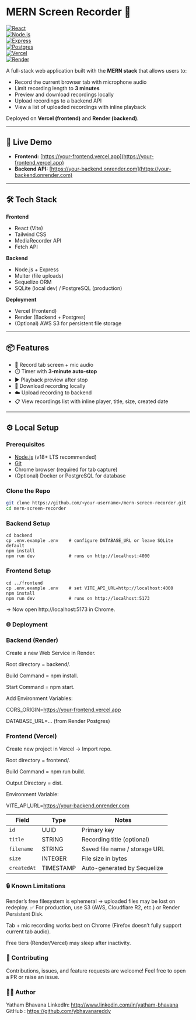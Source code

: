 # MERN Screen Recorder 🎥

[![React](https://img.shields.io/badge/Frontend-React-blue?logo=react)](https://react.dev/)  
[![Node.js](https://img.shields.io/badge/Backend-Node.js-green?logo=node.js)](https://nodejs.org/)  
[![Express](https://img.shields.io/badge/API-Express-black?logo=express)](https://expressjs.com/)  
[![Postgres](https://img.shields.io/badge/Database-PostgreSQL-blue?logo=postgresql)](https://www.postgresql.org/)  
[![Vercel](https://img.shields.io/badge/Deploy-Frontend-black?logo=vercel)](https://vercel.com/)  
[![Render](https://img.shields.io/badge/Deploy-Backend-purple?logo=render)](https://render.com/)  

A full-stack web application built with the **MERN stack** that allows users to:

- Record the current browser tab with microphone audio  
- Limit recording length to **3 minutes**  
- Preview and download recordings locally  
- Upload recordings to a backend API  
- View a list of uploaded recordings with inline playback  

Deployed on **Vercel (frontend)** and **Render (backend)**.

---

## 🚀 Live Demo

- **Frontend:** [https://your-frontend.vercel.app](https://your-frontend.vercel.app)  
- **Backend API:** [https://your-backend.onrender.com](https://your-backend.onrender.com)  

---

## 🛠️ Tech Stack

**Frontend**
- React (Vite)
- Tailwind CSS
- MediaRecorder API
- Fetch API

**Backend**
- Node.js + Express
- Multer (file uploads)
- Sequelize ORM
- SQLite (local dev) / PostgreSQL (production)

**Deployment**
- Vercel (Frontend)
- Render (Backend + Postgres)
- (Optional) AWS S3 for persistent file storage

---

## 📦 Features

- 🎤 Record tab screen + mic audio  
- ⏱️ Timer with **3-minute auto-stop**  
- ▶️ Playback preview after stop  
- 💾 Download recording locally  
- ☁️ Upload recording to backend  
- 📋 View recordings list with inline player, title, size, created date  

---

## ⚙️ Local Setup

### Prerequisites
- [Node.js](https://nodejs.org/) (v18+ LTS recommended)  
- [Git](https://git-scm.com/)  
- Chrome browser (required for tab capture)  
- (Optional) Docker or PostgreSQL for database  

### Clone the Repo
```bash
git clone https://github.com/<your-username>/mern-screen-recorder.git
cd mern-screen-recorder
```
### Backend Setup
```
cd backend
cp .env.example .env    # configure DATABASE_URL or leave SQLite default
npm install
npm run dev             # runs on http://localhost:4000
```
### Frontend Setup 
```
cd ../frontend
cp .env.example .env    # set VITE_API_URL=http://localhost:4000
npm install
npm run dev             # runs on http://localhost:5173
```
-> Now open http://localhost:5173
 in Chrome.

### 🌐 Deployment 
 
### Backend (Render)

  Create a new Web Service in Render.
  
  Root directory = backend/.
  
  Build Command = npm install.
  
  Start Command = npm start.
  
  Add Environment Variables:
  
  CORS_ORIGIN=https://your-frontend.vercel.app
  
  DATABASE_URL=... (from Render Postgres)
  
### Frontend (Vercel)

  Create new project in Vercel → Import repo.

  Root directory = frontend/.

  Build Command = npm run build.

  Output Directory = dist.
  
  Environment Variable:
  
  VITE_API_URL=https://your-backend.onrender.com 

| Field       | Type      | Notes                         |
| ----------- | --------- | ----------------------------- |
| `id`        | UUID      | Primary key                   |
| `title`     | STRING    | Recording title (optional)    |
| `filename`  | STRING    | Saved file name / storage URL |
| `size`      | INTEGER   | File size in bytes            |
| `createdAt` | TIMESTAMP | Auto-generated by Sequelize   |

### 🔒 Known Limitations

Render’s free filesystem is ephemeral → uploaded files may be lost on redeploy.
✅ For production, use S3 (AWS, Cloudflare R2, etc.) or Render Persistent Disk.

Tab + mic recording works best on Chrome (Firefox doesn’t fully support current tab audio).

Free tiers (Render/Vercel) may sleep after inactivity.

### 🤝 Contributing

Contributions, issues, and feature requests are welcome!
Feel free to open a PR or raise an issue.

### 👨‍💻 Author

Yatham Bhavana
LinkedIn: http://www.linkedin.com/in/yatham-bhavana
GitHub : https://github.com/ybhavanareddy
